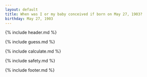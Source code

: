 ```yaml
---
layout: default
title: When was I or my baby conceived if born on May 27, 1903?
birthday: May 27, 1903
---
```


{% include header.md %}

{% include guess.md %}

{% include calculate.md %}

{% include safety.md %}

{% include footer.md %}



